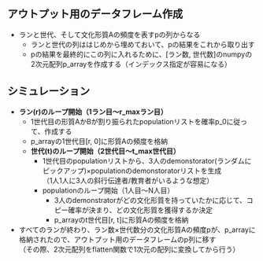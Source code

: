 ## アウトプット用のデータフレーム作成
- ランと世代、そして文化形質Aの頻度を表すpの列からなる
    - ランと世代の列ははじめから埋めておいて、pの結果をこれから取り出す
    - pの結果を最終的にこの列に入れるために、[ラン数, 世代数]のnumpyの2次元配列p_arrayを作成する（インデックス指定が容易になる）
## シミュレーション
- **ラン(r)のループ開始（1ラン目～r_maxラン目）**
    - 1世代目の形質AかBが割り振られたpopulationリストを確率p_0に従って、作成する
    - p_arrayの1世代目[r, 0]に形質Aの頻度を格納
    - **世代(t)のループ開始（2世代目～t_max世代目）**
         - 1世代目のpopulationリストから、3人のdemonstorator(ランダムにピックアップ)×populationのdemonstoratorリストを生成<br>（1人1人に3人の斜行伝達者/教育者がいるような想定）
         - populationのループ開始（1人目～N人目）
              - 3人のdemonstratorがどの文化形質を持っていたかに応じて、コピー確率が決まり、どの文化形質を獲得するか決定
              - p_arrayのt世代目[r, t]に形質Aの頻度を格納
- すべてのランが終わり、ラン数×世代数分の文化形質Aの頻度pが、p_arrayに格納されたので、アウトプット用のデータフレームのp列に移す<br>（その際、2次元配列をflatten関数で1次元の配列に変換してから行う）
